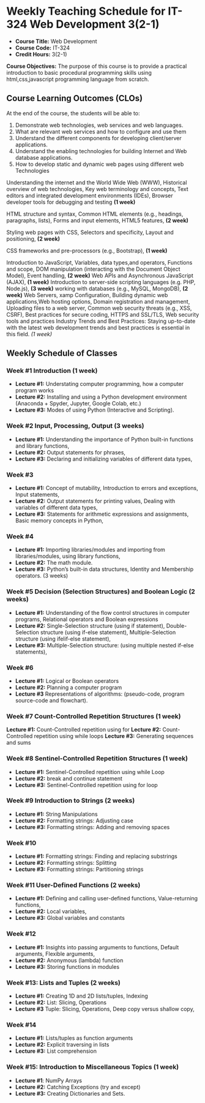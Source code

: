 # Weekly Teaching Schedule for IT-324 Web Development 3(2-1)

- **Course Title:** Web Development
- **Course Code:** IT-324
- **Credit Hours:** 3(2-1)

**Course Objectives:** The purpose of this course is to provide a practical introduction to basic procedural
programming skills using html,css,javascript programming language from scratch.

## **Course Learning Outcomes (CLOs)**  

At the end of the course, the students will be able to:

1. Demonstrate web technologies, web services and web languages.
2. What are relevant web services and how to configure and use them
3. Understand the different components for developing client/server applications.
4. Understand the enabling technologies for building Internet and Web database
applications.
5. How to develop static and dynamic web pages using different web Technologies

<script async src="https://pagead2.googlesyndication.com/pagead/js/adsbygoogle.js?client=ca-pub-1602443888929206"
     crossorigin="anonymous"></script>
<ins class="adsbygoogle"
     style="display:block; text-align:center;"
     data-ad-layout="in-article"
     data-ad-format="fluid"
     data-ad-client="ca-pub-1602443888929206"
     data-ad-slot="6296238623"></ins>
<script>
     (adsbygoogle = window.adsbygoogle || []).push({});
</script>


Understanding the internet and the World Wide Web (WWW), Historical overview of web technologies, Key web terminology and concepts, Text editors and integrated development environments (IDEs), Browser developer tools for debugging and testing **(1 week)**

HTML structure and syntax, Common HTML elements (e.g., headings, paragraphs, lists),
Forms and input elements, 
HTML5 features,  **(2 week)**

Styling web pages with CSS, 
Selectors and specificity, 
Layout and positioning, **(2 week)** 

CSS frameworks and pre-processors (e.g., Bootstrap), **(1 week)**

Introduction to JavaScript, 
Variables, data types,and operators, 
Functions and scope, 
DOM manipulation (interacting with the Document Object Model), 
Event handling,  **(2 week)**
Web APIs and Asynchronous JavaScript (AJAX), **(1 week)**
Introduction to server-side scripting languages (e.g. PHP, Node.js), **(3 week)**
working with databases (e.g., MySQL, MongoDB), **(2 week)** 
Web Servers, xamp Configuration,
Building dynamic web applications,Web hosting options, Domain registration and management, Uploading files to a web
server,
Common web security threats (e.g., XSS, CSRF), 
Best practices for secure coding, HTTPS and SSL/TLS,
Web security tools and practices Industry Trends and Best Practices: Staying up-to-date with the latest web
development trends and best practices is essential in this field. *(1 week)*

## Weekly Schedule of Classes

### Week #1 Introduction (1 week)

- **Lecture #1:** Understating computer programming, how a computer program works 
- **Lecture #2:** Installing and using a Python development environment (Anaconda + Spyder, Jupyter, Google Colab, etc.)
- **Lecture #3:** Modes of using Python (Interactive and Scripting). 

### Week #2 Input, Processing, Output (3 weeks)

- **Lecture #1:** Understanding the importance of Python built-in functions and library functions, 
- **Lecture #2:** Output statements for phrases, 
- **Lecture #3:** Declaring and initializing variables of different data types, 

### Week #3

- **Lecture #1:** Concept of mutability, Introduction to errors and exceptions, Input statements, 
- **Lecture #2:** Output statements for printing values, Dealing with variables of different data types, 
- **Lecture #3:** Statements for arithmetic expressions and assignments, Basic memory concepts in Python, 

### Week #4

- **Lecture #1:** Importing libraries/modules and importing from libraries/modules, using library functions, 
- **Lecture #2:** The math module.
- **Lecture #3:** Python’s built-in data structures, Identity and Membership operators. (3 weeks) 

### Week #5 Decision (Selection Structures) and Boolean Logic (2 weeks)

- **Lecture #1:** Understanding of the flow control structures in computer programs, Relational operators and Boolean expressions
- **Lecture #2:** Single-Selection structure (using if statement), Double-Selection structure (using if-else statement), Multiple-Selection structure (using ifelif-else statement), 
- **Lecture #3:** Multiple-Selection structure: (using multiple nested if-else statements), 

### Week #6

- **Lecture #1:** Logical or Boolean operators
- **Lecture #2:** Planning a computer program
- **Lecture #3**  Representations of algorithms: (pseudo-code, program source-code and flowchart).

### Week #7 Count-Controlled Repetition Structures (1 week)

**Lecture #1:** Count-Controlled repetition using for 
**Lecture #2:** Count-Controlled repetition using while loops
**Lecture #3:** Generating sequences and sums

### Week #8 Sentinel-Controlled Repetition Structures (1 week)

- **Lecture #1:** Sentinel-Controlled repetition using while Loop 
- **Lecture #2:** break and continue statement 
- **Lecture #3:** Sentinel-Controlled repetition using for loop 

<script async src="https://pagead2.googlesyndication.com/pagead/js/adsbygoogle.js?client=ca-pub-1602443888929206"
     crossorigin="anonymous"></script>
<ins class="adsbygoogle"
     style="display:block; text-align:center;"
     data-ad-layout="in-article"
     data-ad-format="fluid"
     data-ad-client="ca-pub-1602443888929206"
     data-ad-slot="6296238623"></ins>
<script>
     (adsbygoogle = window.adsbygoogle || []).push({});
</script>

### Week #9 Introduction to Strings (2 weeks)

- **Lecture #1:** String Manipulations 
- **Lecture #2:** Formatting strings: Adjusting case 
- **Lecture #3:** Formatting strings: Adding and removing spaces 

### Week #10

- **Lecture #1:** Formatting strings: Finding and replacing substrings 
- **Lecture #2:** Formatting strings: Splitting
- **Lecture #3:** Formatting strings: Partitioning strings

### Week #11 User-Defined Functions (2 weeks) 

- **Lecture #1:** Defining and calling user-defined functions, Value-returning functions, 
- **Lecture #2:** Local variables, 
- **Lecture #3:** Global variables and constants 

### Week #12

- **Lecture #1:** Insights into passing arguments to functions, Default arguments, Flexible arguments, 
- **Lecture #2:** Anonymous (lambda) function 
- **Lecture #3:** Storing functions in modules 

### Week #13: Lists and Tuples (2 weeks)

- **Lecture #1:** Creating 1D and 2D lists/tuples, Indexing 
- **Lecture #2:** List: Slicing, Operations
- **Lecture #3**  Tuple: Slicing, Operations, Deep copy versus shallow copy, 

### Week #14

- **Lecture #1:** Lists/tuples as function arguments
- **Lecture #2:** Explicit traversing in lists
- **Lecture #3:** List comprehension

### Week #15: Introduction to Miscellaneous Topics (1 week)

- **Lecture #1**: NumPy Arrays
- **Lecture #2:** Catching Exceptions (try and except)
- **Lecture #3:** Creating Dictionaries and Sets. 

<script async src="https://pagead2.googlesyndication.com/pagead/js/adsbygoogle.js?client=ca-pub-1602443888929206"
     crossorigin="anonymous"></script>
<!-- display square -->
<ins class="adsbygoogle"
     style="display:block"
     data-ad-client="ca-pub-1602443888929206"
     data-ad-slot="9845543342"
     data-ad-format="auto"
     data-full-width-responsive="true"></ins>
<script>
     (adsbygoogle = window.adsbygoogle || []).push({});
</script>
